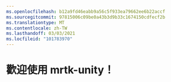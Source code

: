 ```yaml
---
ms.openlocfilehash: b12a9fd46eabb9a56c5f933ea79662ee6b22accf
ms.sourcegitcommit: 97815006c09be0a43b3d9b33c1674150cdfecf2b
ms.translationtype: MT
ms.contentlocale: zh-TW
ms.lasthandoff: 03/03/2021
ms.locfileid: "101783970"
---
```

# <a name="welcome-to-mrtk-unity"></a>歡迎使用 mrtk-unity！